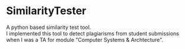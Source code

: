 # SimilarityTester  
A python based similarity test tool.  
I implemented this tool to detect plagiarisms from student submissions when I was a TA for module "Computer Systems & Archtecture".
